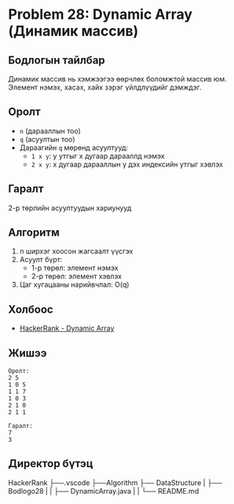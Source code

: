 # Problem 28: Dynamic Array (Динамик массив)

## Бодлогын тайлбар

Динамик массив нь хэмжээгээ өөрчлөх боломжтой массив юм. Элемент нэмэх, хасах, хайх зэрэг үйлдлүүдийг дэмждэг.

## Оролт

- `n` (дарааллын тоо)
- `q` (асуултын тоо)
- Дараагийн `q` мөрөнд асуултууд:
  - `1 x y`: y утгыг x дугаар дарааллд нэмэх
  - `2 x y`: x дугаар дарааллын y дэх индексийн утгыг хэвлэх

## Гаралт

2-р төрлийн асуултуудын хариунууд

## Алгоритм

1. n ширхэг хоосон жагсаалт үүсгэх
2. Асуулт бүрт:
   - 1-р төрөл: элемент нэмэх
   - 2-р төрөл: элемент хэвлэх
3. Цаг хугацааны нарийвчлал: O(q)

## Холбоос

- [HackerRank - Dynamic Array](https://www.hackerrank.com/challenges/dynamic-array)

## Жишээ

```
Оролт:
2 5
1 0 5
1 1 7
1 0 3
2 1 0
2 1 1

Гаралт:
7
3
```

## Директор бүтэц
HackerRank
    ├──.vscode
    ├──Algorithm
    ├── DataStructure
    |   ├── Bodlogo28
    |   |   ├── DynamicArray.java
    |   |   └── README.md